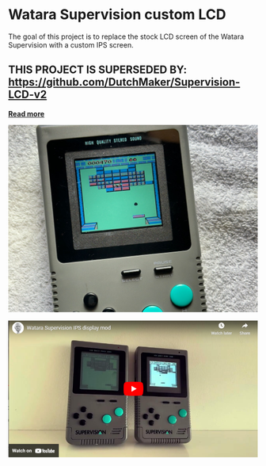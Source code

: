 # Watara Supervision custom LCD

The goal of this project is to replace the stock LCD screen of the Watara Supervision with a custom IPS screen.  

## THIS PROJECT IS SUPERSEDED BY: https://github.com/DutchMaker/Supervision-LCD-v2

**[Read more](./docs/supervision_ips_mod.md)**

<img src="https://github.com/DutchMaker/Supervision-LCD/blob/main/docs/images/finished_color.jpg" />

<a href="https://www.youtube.com/watch?v=_zV4LFN68eg"><img src="https://github.com/DutchMaker/Supervision-LCD/blob/main/docs/images/video.png" /></a>
